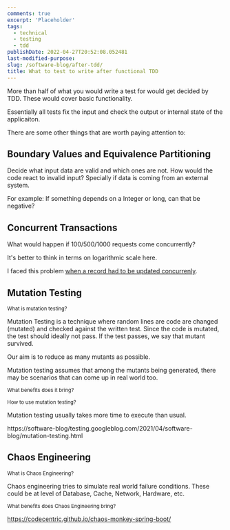 ```yaml
---
comments: true
excerpt: 'Placeholder'
tags:
  - technical
  - testing
  - tdd
publishDate: 2022-04-27T20:52:08.052481
last-modified-purpose:
slug: /software-blog/after-tdd/
title: What to test to write after functional TDD
---
```


More than half of what you would write a test for would get decided by TDD. These would cover basic functionality.

Essentially all tests fix the input and check the output or internal state of the applicaiton.

There are some other things that are worth paying attention to:

## Boundary Values and Equivalence Partitioning

Decide what input data are valid and which ones are not. How would the code react to invalid input? Specially if data is coming from an external system.

For example: If something depends on a Integer or long, can that be negative?

## Concurrent Transactions

What would happen if 100/500/1000 requests come concurrently?

It's better to think in terms on logarithmic scale here.

I faced this problem [when a record had to be updated concurrenly](/software-blog/optimistic-locking-exception-mongodb).

## Mutation Testing

<sub>What is mutation testing?</sub>

Mutation Testing is a technique where random lines are code are changed (mutated) and checked against the written test. Since the code is mutated, the test should ideally not pass. If the test passes, we say that mutant survived.

Our aim is to reduce as many mutants as possible.

Mutation testing assumes that among the mutants being generated, there may be scenarios that can come up in real world too.

<sub>What benefits does it bring?</sub>

<sub>How to use mutation testing?</sub>

Mutation testing usually takes more time to execute than usual.

https://software-blog/testing.googleblog.com/2021/04/software-blog/mutation-testing.html

## Chaos Engineering

<sub>What is Chaos Engineering?</sub>

Chaos engineering tries to simulate real world failure conditions. These could be at level of Database, Cache, Network, Hardware, etc.

<sub>What benefits does Chaos Engineering bring?</sub>

https://codecentric.github.io/chaos-monkey-spring-boot/
